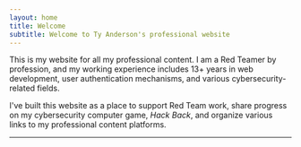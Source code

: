 ```yaml
---
layout: home
title: Welcome
subtitle: Welcome to Ty Anderson's professional website
---
```


This is my website for all my professional content. I am a Red Teamer by profession, and my working experience includes 13+ years in web development, user authentication mechanisms, and various cybersecurity-related fields.

I've built this website as a place to support Red Team work, share progress on my cybersecurity computer game, _Hack Back_, and organize various links to my professional content platforms.

---
